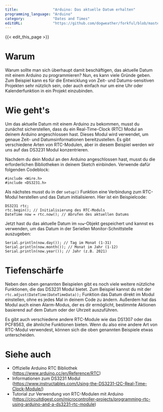 ```yaml
---
title:                "Arduino: Das aktuelle Datum erhalten"
programming_language: "Arduino"
category:             "Dates and Times"
editURL:              "https://github.com/dogweather/forkful/blob/master/content/de/arduino/getting-the-current-date.md"
---
```


{{< edit_this_page >}}

# Warum
Warum sollte man sich überhaupt damit beschäftigen, das aktuelle Datum mit einem Arduino zu programmieren? Nun, es kann viele Gründe geben. Zum Beispiel kann es für die Entwicklung von Zeit- und Datums-sensitiven Projekten sehr nützlich sein, oder auch einfach nur um eine Uhr oder Kalenderfunktion in ein Projekt einzubinden.

# Wie geht's
Um das aktuelle Datum mit einem Arduino zu bekommen, musst du zunächst sicherstellen, dass du ein Real-Time-Clock (RTC) Modul an deinem Arduino angeschlossen hast. Dieses Modul wird verwendet, um genaue Zeit- und Datumsinformationen bereitzustellen. Es gibt verschiedene Arten von RTC-Modulen, aber in diesem Beispiel werden wir uns auf das DS3231 Modul konzentrieren.

Nachdem du dein Modul an den Arduino angeschlossen hast, musst du die erforderlichen Bibliotheken in deinem Sketch einbinden. Verwende dafür folgenden Codeblock:

```Arduino
#include <Wire.h>
#include <DS3231.h>
```

Als nächstes musst du in der `setup()` Funktion eine Verbindung zum RTC-Modul herstellen und das Datum initialisieren. Hier ist ein Beispielcode:

```Arduino
DS3231 rtc;
rtc.begin(); // Initialisierung des RTC-Moduls
DateTime now = rtc.now(); // Abrufen des aktuellen Datums
```

Jetzt hast du das aktuelle Datum im `now`-Objekt gespeichert und kannst es verwenden, um das Datum in der Seriellen Monitor-Schnittstelle auszugeben:

```Arduino
Serial.println(now.day()); // Tag im Monat (1-31)
Serial.println(now.month()); // Monat im Jahr (1-12)
Serial.println(now.year()); // Jahr (z.B. 2021)
```

# Tiefenschärfe
Neben den oben genannten Beispielen gibt es noch viele weitere nützliche Funktionen, die das DS3231 Modul bietet. Zum Beispiel kannst du mit der `rtc.adjust(DateTime(DateTimeData));` Funktion das Datum direkt im Modul einstellen, ohne es jedes Mal in deinem Code zu ändern. Außerdem hat das Modul auch einen Alarm-Modus, der es dir ermöglicht, bestimmte Aktionen basierend auf dem Datum oder der Uhrzeit auszuführen.

Es gibt auch verschiedene andere RTC-Module wie das DS1307 oder das PCF8563, die ähnliche Funktionen bieten. Wenn du also eine andere Art von RTC-Modul verwendest, können sich die oben genannten Beispiele etwas unterscheiden.

# Siehe auch
- Offizielle Arduino RTC Bibliothek (https://www.arduino.cc/en/Reference/RTC)
- Informationen zum DS3231 Modul (https://www.instructables.com/Using-the-DS3231-I2C-Real-Time-Clock-Module/)
- Tutorial zur Verwendung von RTC-Modulen mit Arduino (https://circuitdigest.com/microcontroller-projects/programming-rtc-using-arduino-and-a-ds3231-rtc-module)